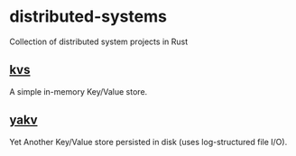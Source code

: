 # distributed-systems
Collection of distributed system projects in Rust

## [kvs](https://github.com/dragfire/distributed-systems/tree/master/kvs)
A simple in-memory Key/Value store.

## [yakv](https://github.com/dragfire/distributed-systems/tree/master/yakv)
Yet Another Key/Value store persisted in disk (uses log-structured file I/O).
